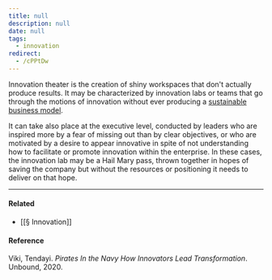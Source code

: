 ```yaml
---
title: null
description: null
date: null
tags:
  - innovation
redirect:
  - /cPPtDw
---
```


Innovation theater is the creation of shiny workspaces that don't actually produce results. It may be characterized by innovation labs or teams that go through the motions of innovation without ever producing a [sustainable business model](https://publish.obsidian.md/mobydiction/notes/Corporate+innovation+means+discovering+sustainable+new+business+models).

It can take also place at the executive level, conducted by leaders who are inspired more by a fear of missing out than by clear objectives, or who are motivated by a desire to appear innovative in spite of not understanding how to facilitate or promote innovation within the enterprise. In these cases, the innovation lab may be a Hail Mary pass, thrown together in hopes of saving the company but without the resources or positioning it needs to deliver on that hope.

---

#### Related

- [[§ Innovation]]

#### Reference

Viki, Tendayi. _Pirates In the Navy How Innovators Lead Transformation_. Unbound, 2020.
